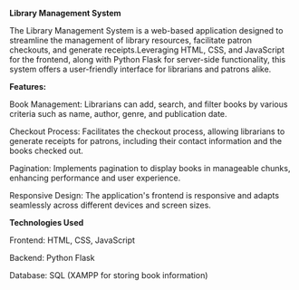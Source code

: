 **Library Management System**

The Library Management System is a web-based application designed to streamline the management of library resources, facilitate patron checkouts, and generate receipts.Leveraging HTML, CSS, and JavaScript for the frontend, along with Python Flask for server-side functionality, this system offers a user-friendly interface for librarians and patrons alike.

**Features:**

Book Management: Librarians can add, search, and filter books by various criteria such as name, author, genre, and publication date.

Checkout Process: Facilitates the checkout process, allowing librarians to generate receipts for patrons, including their contact information and the books checked out.

Pagination: Implements pagination to display books in manageable chunks, enhancing performance and user experience.

Responsive Design: The application's frontend is responsive and adapts seamlessly across different devices and screen sizes.

**Technologies Used**

Frontend: HTML, CSS, JavaScript

Backend: Python Flask 

Database: SQL (XAMPP for storing book information)
